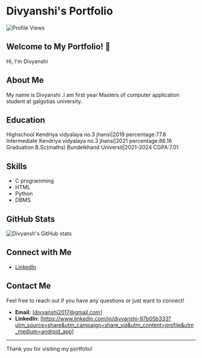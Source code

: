 # Divyanshi's Portfolio

![Profile Views](https://komarev.com/ghpvc/?username=divyanshi073&color=blue)

## Welcome to My Portfolio! 👋

Hi, I'm Divyanshi 

## About Me
My name is Divyanshi .I am first year Masters of computer application student at galgotias university.

## Education 
Highschool 
Kendriya vidyalaya no.3 jhansi|2019
percentage:77.8
Intermediate 
Kendriya vidyalaya no.3 jhansi|2021
percentage:86.16
Graduation B.Sc(maths)
Bundelkhand Universit|2021-2024
CGPA:7.01

## Skills

- C programming
- HTML 
- Python
- DBMS 




## GitHub Stats

![Divyansh's GitHub stats](https://github-readme-stats.vercel.app/api?username=divyansh073&show_icons=true&theme=radical)


## Connect with Me

- [LinkedIn](https://www.linkedin.com/in/divyanshi-97b05b333?utm_source=share&utm_campaign=share_via&utm_content=profile&utm_medium=android_app)
  

## Contact Me

Feel free to reach out if you have any questions or just want to connect!

- **Email:** [divyanshi2017@gmail.com]
- **LinkedIn:** [https://www.linkedin.com/in/divyanshi-97b05b333?utm_source=share&utm_campaign=share_via&utm_content=profile&utm_medium=android_app]


---

Thank you for visiting my portfolio!

